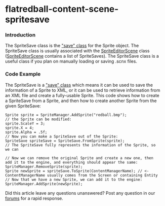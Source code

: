 # flatredball-content-scene-spritesave

### Introduction

The SpriteSave class is the ["save" class](../frb/docs/index.php) for the Sprite object. The SpriteSave class is usually associated with the [SpriteEditorScene](../frb/docs/index.php) class ([SpriteEditorScene](../frb/docs/index.php) contains a list of SpriteSaves). The SpriteSave class is a useful class if you plan on manually loading or saving .scnx files.

### Code Example

The SpriteSave is a ["save" class](../frb/docs/index.php) which means it can be used to save the information of a Sprite to XML, or it can be used to retrieve information from an XML file and create a fully-usable Sprite. This code shows how to create a SpriteSave from a Sprite, and then how to create another Sprite from the given SpriteSave:

```
Sprite sprite = SpriteManager.AddSprite("redball.bmp");
// the Sprite can be modified:
sprite.ScaleY = 3;
sprite.X = 4;
sprite.Alpha = .5f;
// Now you can make a SpriteSave out of the Sprite:
SpriteSave spriteSave = SpriteSave.FromSprite(sprite);
// The SpriteSave fully represents the information of the Sprite, so we can 

// Now we can remove the original Sprite and create a new one, then add it to the engine, and everything should appear the same:
SpriteManager.RemoveSprite(sprite);
Sprite newSprite = spriteSave.ToSprite(ContentManagerName); // <- ContentManagerName usually comes from the Screen or containing Entity
// Now that we have a new Sprite, we can add it to the engine:
SpriteManager.AddSprite(newSprite);
```

Did this article leave any questions unanswered? Post any question in our [forums](../frb/forum.md) for a rapid response.
